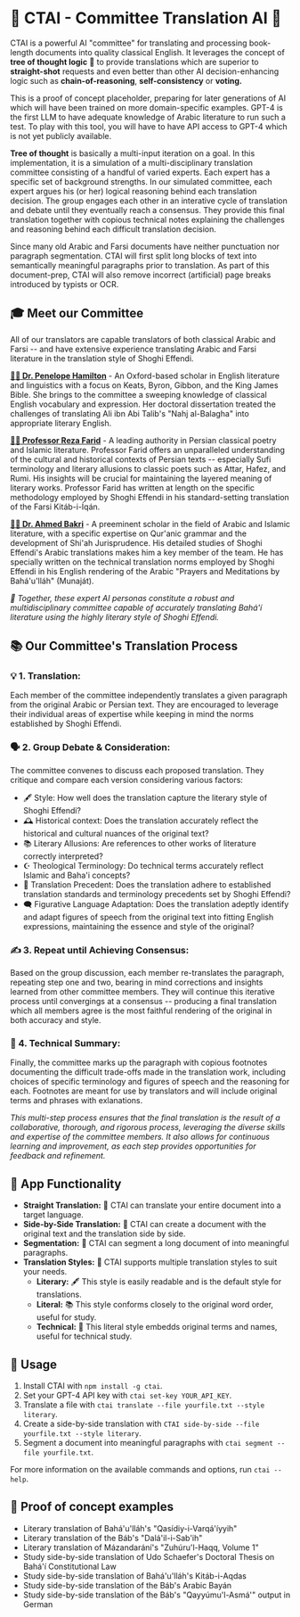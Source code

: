 # 📘 CTAI - Committee Translation AI 📘

CTAI is a powerful AI "committee" for translating and processing book-length documents into quality classical English. It leverages the concept of __tree of thought logic__ 🌳 to provide translations which are superior to __straight-shot__ requests and even better than other AI decision-enhancing logic such as __chain-of-reasoning__, __self-consistency__ or __voting.__

This is a proof of concept placeholder, preparing for later generations of AI which will have been trained on more domain-specific examples. GPT-4 is the first LLM to have adequate knowledge of Arabic literature to run such a test. To play with this tool, you will have to have API access to GPT-4 which is not yet publicly available.

__Tree of thought__ is basically a multi-input iteration on a goal. In this implementation, it is a simulation of a multi-disciplinary translation committee consisting of a handful of varied experts. Each expert has a specific set of background strengths. In our simulated committee, each expert argues his (or her) logical reasoning behind each translation decision. The group engages each other in an interative cycle of translation and debate until they eventually reach a consensus. They provide this final translation together with copious technical notes explaining the challenges and reasoning behind each difficult translation decision.

Since many old Arabic and Farsi documents have neither punctuation nor paragraph segmentation. CTAI will first split long blocks of text into semantically meaningful paragraphs prior to translation. As part of this document-prep, CTAI will also remove incorrect (artificial) page breaks introduced by typists or OCR.


## 🎓 Meet our Committee

All of our translators are capable translators of both classical Arabic and Farsi -- and have extensive experience translating Arabic and Farsi literature in the translation style of Shoghi Effendi.

__<u>👩‍🎓 Dr. Penelope Hamilton</u>__ - An Oxford-based scholar in English literature and linguistics with a focus on Keats, Byron, Gibbon, and the King James Bible. She brings to the committee a sweeping knowledge of classical English vocabulary and expression. Her doctoral dissertation treated the challenges of translating Ali ibn Abi Talib's "Nahj al-Balagha" into appropriate literary English.

__<u>👨‍🏫 Professor Reza Farid</u>__ - A leading authority in Persian classical poetry and Islamic literature. Professor Farid offers an unparalleled understanding of the cultural and historical contexts of Persian texts -- especially Sufi terminology and literary allusions to classic poets such as Attar, Hafez, and Rumi. His insights will be crucial for maintaining the layered meaning of literary works. Professor Farid has written at length on the specific methodology employed by Shoghi Effendi in his standard-setting translation of the Farsi Kitáb-i-Íqán.

__<u>👨‍🎓 Dr. Ahmed Bakri</u>__ - A preeminent scholar in the field of Arabic and Islamic literature, with a specific expertise on Qur'anic grammar and the development of Shi'ah Jurisprudence. His detailed studies of Shoghi Effendi's Arabic translations makes him a key member of the team. He has specially written on the technical translation norms employed by Shoghi Effendi in his English rendering of the Arabic "Prayers and Meditations by Bahá'u'lláh" (Munaját).

*🤝 Together, these expert AI personas constitute a robust and multidisciplinary committee capable of accurately translating Bahá'í literature using the highly literary style of Shoghi Effendi.*


## 📚 Our Committee's Translation Process

### 💡 1. Translation:
Each member of the committee independently translates a given paragraph from the original Arabic or Persian text. They are encouraged to leverage their individual areas of expertise while keeping in mind the norms established by Shoghi Effendi.

### 🗣️ 2. Group Debate & Consideration:
The committee convenes to discuss each proposed translation. They critique and compare each version considering various factors:

- 🖋️ Style: How well does the translation capture the literary style of Shoghi Effendi?
- 🕰️ Historical context: Does the translation accurately reflect the historical and cultural nuances of the original text?
- 📚 Literary Allusions: Are references to other works of literature correctly interpreted?
- ☪️ Theological Terminology: Do technical terms accurately reflect Islamic and Baha'i concepts?
- 📜 Translation Precedent: Does the translation adhere to established translation standards and terminology precedents set by Shoghi Effendi?
- 🗨️ Figurative Language Adaptation: Does the translation adeptly identify and adapt figures of speech from the original text into fitting English expressions, maintaining the essence and style of the original?

### ✍️ 3. Repeat until Achieving Consensus:
Based on the group discussion, each member re-translates the paragraph, repeating step one and two, bearing in mind corrections and insights learned from other committee members. They will continue this iterative process until convergings at a consensus -- producing a final translation which all members agree is the most faithful rendering of the original in both accuracy and style.

### 📝 4. Technical Summary:
Finally, the committee marks up the paragraph with copious footnotes documenting the difficult trade-offs made in the translation work, including choices of specific terminology and figures of speech and the reasoning for each. Footnotes are meant for use by translators and will include original terms and phrases with exlanations.

*This multi-step process ensures that the final translation is the result of a collaborative, thorough, and rigorous process, leveraging the diverse skills and expertise of the committee members. It also allows for continuous learning and improvement, as each step provides opportunities for feedback and refinement.*


## 🎯 App Functionality

- **Straight Translation:** 📝 CTAI can translate your entire document into a target language.
- **Side-by-Side Translation:** 📖 CTAI can create a document with the original text and the translation side by side.
- **Segmentation:** 📄 CTAI can segment a long document of into meaningful paragraphs.
- **Translation Styles:** 📜 CTAI supports multiple translation styles to suit your needs.
  - **Literary:** 🖋️ This style is easily readable and is the default style for translations.
  - **Literal:** 📚 This style conforms closely to the original word order, useful for study.
  - **Technical:** 🔬 This literal style embedds original terms and names, useful for technical study.

## 🚀 Usage

1. Install CTAI with `npm install -g ctai`.
2. Set your GPT-4 API key with `ctai set-key YOUR_API_KEY`.
3. Translate a file with `ctai translate --file yourfile.txt --style literary`.
4. Create a side-by-side translation with `CTAI side-by-side --file yourfile.txt --style literary`.
5. Segment a document into meaningful paragraphs with `ctai segment --file yourfile.txt`.

For more information on the available commands and options, run `ctai --help`.


## 📃 Proof of concept examples

* Literary translation of Bahá'u'lláh's "Qasídiy-i-Varqá'íyyih"
* Literary translation of the Báb's "Dalá'il-i-Sab'ih"
* Literary translation of Mázandarání's "Zuhúru'l-Haqq, Volume 1"
* Study side-by-side translation of Udo Schaefer's Doctoral Thesis on Bahá'í Constitutional Law
* Study side-by-side translation of Bahá'u'lláh's Kitáb-i-Aqdas
* Study side-by-side translation of the Báb's Arabic Bayán
* Study side-by-side translation of the Báb's "Qayyúmu'l-Asmá'" output in German

